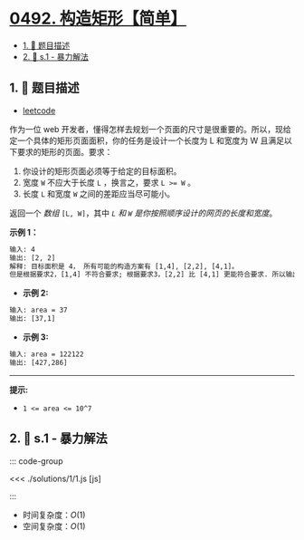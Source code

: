 # [0492. 构造矩形【简单】](https://github.com/tnotesjs/TNotes.leetcode/tree/main/notes/0492.%20%E6%9E%84%E9%80%A0%E7%9F%A9%E5%BD%A2%E3%80%90%E7%AE%80%E5%8D%95%E3%80%91)

<!-- region:toc -->

- [1. 📝 题目描述](#1--题目描述)
- [2. 🎯 s.1 - 暴力解法](#2--s1---暴力解法)

<!-- endregion:toc -->

## 1. 📝 题目描述

- [leetcode](https://leetcode.cn/problems/construct-the-rectangle/)

作为一位 web 开发者，懂得怎样去规划一个页面的尺寸是很重要的。所以，现给定一个具体的矩形页面面积，你的任务是设计一个长度为 L 和宽度为 W 且满足以下要求的矩形的页面。要求：

1. 你设计的矩形页面必须等于给定的目标面积。
2. 宽度 `W` 不应大于长度 `L` ，换言之，要求 `L >= W` 。
3. 长度 `L` 和宽度 `W` 之间的差距应当尽可能小。

返回一个 _数组_ `[L, W]`，其中 _`L` 和 `W` 是你按照顺序设计的网页的长度和宽度_。

**示例 1：**

```txt
输入: 4
输出: [2, 2]
解释: 目标面积是 4， 所有可能的构造方案有 [1,4], [2,2], [4,1]。
但是根据要求2，[1,4] 不符合要求; 根据要求3，[2,2] 比 [4,1] 更能符合要求. 所以输出长度 L 为 2， 宽度 W 为 2。
```

- **示例 2:**

```txt
输入: area = 37
输出: [37,1]
```

- **示例 3:**

```txt
输入: area = 122122
输出: [427,286]
```

---

**提示:**

- `1 <= area <= 10^7`

## 2. 🎯 s.1 - 暴力解法

::: code-group

<<< ./solutions/1/1.js [js]

:::

- 时间复杂度：$O(1)$
- 空间复杂度：$O(1)$

